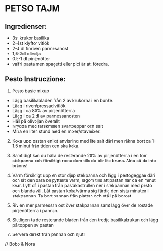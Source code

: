 # PETSO TAJM

## Ingredienser:

- 3st krukor basilika
- 2-4st klyftor vitlök
- 2-4 dl finriven parmesanost
- 1,5-2dl olivolja
- 0.5-1 dl pinjenötter
- valfri pasta men spagetti eller pici är att föredra.

## Pesto Instruczione:
1. Pesto basic mixup
- Lägg basilikabladen från 2 av krukorna i en bunke.
- Lägg i riven/pressad vitlök
- Lägg i ca 80% av pinjenötterna
- Lägg i ca 2 dl av parmessanosten
- Häll på olivoljan överallt
- Krydda med färskmalen svartpeppar och salt
- Mixa en liten stund med en mixer/stavmixer.

2. Koka upp pastan enligt anvisning med lite salt däri men räkna bort ca 1-1.5 minut från tiden den ska koka.

3. Samtidigt kan du hälla de resterande 20% av pinjenötterna i en torr stekpanna och försiktigt rosta dem tills de blir lite bruna. Akta så de inte bränns!

4. Värm försiktigt upp en stor djup stekpanna och lägg i pestogeggan däri och låt den bara bli pyttelite varm, lagom tills att pastan har ca en minut kvar. Lyft då i pastan från pastakastrullen ner i stekpannan med pesto och blanda väl. Låt pastan koka/värma sig färdig den sista minuten i stekpannan. 
Ta bort pannan från plattan och ställ på bordet. 

5. Riv en mer parmessan ost över stakpannan samt lägg över de rostade pinjenötterna i pannan. 
6. Slutligen ta de resterande bladen från den tredje basilikakrukan och lägg på toppen av pastan.

7. Servera direkt från pannan och njut!

// Bobo & Nora
